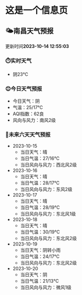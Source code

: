 # 这是一个信息页 
## 🌤️**南昌**天气预报
更新时间**2023-10-14 12:55:03**
### ⏱️实时天气
- 阴23℃
### 😊今日天气预报
- 今日天气：阴
- 气温：25/17℃
- AQI指数：62良
- 风向与风力：南风2级
### 🤩未来六天天气预报
- 2023-10-15
  - 当日天气：晴
  - 当日气温：27/16℃
  - 当日风向与风力：西北风2级
- 2023-10-16
  - 当日天气：晴
  - 当日气温：28/17℃
  - 当日风向与风力：东风2级
- 2023-10-17
  - 当日天气：晴
  - 当日气温：28/19℃
  - 当日风向与风力：东北风1级
- 2023-10-18
  - 当日天气：晴
  - 当日气温：30/19℃
  - 当日风向与风力：东北风2级
- 2023-10-19
  - 当日天气：阴转小雨
  - 当日气温：24/17℃
  - 当日风向与风力：东北风2级
- 2023-10-20
  - 当日天气：阴
  - 当日气温：21/13℃
  - 当日风向与风力：微风1级

